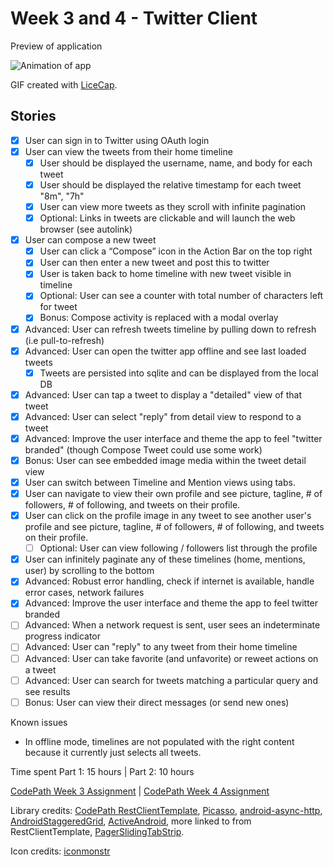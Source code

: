 # Week 3 and 4 - Twitter Client

Preview of application

![Animation of app](https://www.dropbox.com/s/5ooiahbnts90dms/CodePathTwitterClient2.gif?dl=1)

GIF created with [LiceCap](http://www.cockos.com/licecap/).

## Stories

- [x] User can sign in to Twitter using OAuth login
- [x] User can view the tweets from their home timeline
	- [x] User should be displayed the username, name, and body for each tweet
	- [x] User should be displayed the relative timestamp for each tweet "8m", "7h"
	- [x] User can view more tweets as they scroll with infinite pagination
	- [x] Optional: Links in tweets are clickable and will launch the web browser (see autolink)
- [x] User can compose a new tweet
	- [x] User can click a “Compose” icon in the Action Bar on the top right
	- [x] User can then enter a new tweet and post this to twitter
	- [x] User is taken back to home timeline with new tweet visible in timeline
	- [x] Optional: User can see a counter with total number of characters left for tweet
	- [x] Bonus: Compose activity is replaced with a modal overlay
- [x] Advanced: User can refresh tweets timeline by pulling down to refresh (i.e pull-to-refresh)
- [x] Advanced: User can open the twitter app offline and see last loaded tweets
	- [x] Tweets are persisted into sqlite and can be displayed from the local DB
- [x] Advanced: User can tap a tweet to display a "detailed" view of that tweet
- [x] Advanced: User can select "reply" from detail view to respond to a tweet
- [x] Advanced: Improve the user interface and theme the app to feel "twitter branded" (though Compose Tweet could use some work)
- [x] Bonus: User can see embedded image media within the tweet detail view
- [x] User can switch between Timeline and Mention views using tabs.
- [x] User can navigate to view their own profile and see picture, tagline, # of followers, # of following, and tweets on their profile.
- [x] User can click on the profile image in any tweet to see another user's profile and see picture, tagline, # of followers, # of following, and tweets on their profile.
	- [ ] Optional: User can view following / followers list through the profile
- [x] User can infinitely paginate any of these timelines (home, mentions, user) by scrolling to the bottom
- [x] Advanced: Robust error handling, check if internet is available, handle error cases, network failures
- [x] Advanced: Improve the user interface and theme the app to feel twitter branded
- [ ] Advanced: When a network request is sent, user sees an indeterminate progress indicator
- [ ] Advanced: User can "reply" to any tweet from their home timeline
- [ ] Advanced: User can take favorite (and unfavorite) or reweet actions on a tweet
- [ ] Advanced: User can search for tweets matching a particular query and see results
- [ ] Bonus: User can view their direct messages (or send new ones)

Known issues
- In offline mode, timelines are not populated with the right content because it currently just selects all tweets.

Time spent Part 1: 15 hours | Part 2: 10 hours

[CodePath Week 3 Assignment](http://courses.codepath.com/courses/intro_to_android/week/3#!assignment) | [CodePath Week 4 Assignment](http://courses.codepath.com/courses/intro_to_android/week/4#!assignment)

Library credits: [CodePath RestClientTemplate](https://github.com/codepath/android-rest-client-template), [Picasso](http://square.github.io/picasso/), [android-async-http](http://loopj.com/android-async-http/), [AndroidStaggeredGrid](https://github.com/f-barth/AndroidStaggeredGrid), [ActiveAndroid](https://github.com/pardom/ActiveAndroid), more linked to from RestClientTemplate, [PagerSlidingTabStrip](https://github.com/astuetz/PagerSlidingTabStrip).

Icon credits: [iconmonstr](http://iconmonstr.com/)
